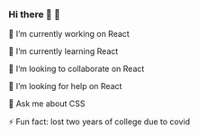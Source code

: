 ### Hi there 👋 👦 

🔭 I’m currently working on React  

🌱 I’m currently learning React

👯 I’m looking to collaborate on React

🤔 I’m looking for help on React

💬 Ask me about CSS

⚡ Fun fact: lost two years of college due to covid

